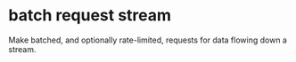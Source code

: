 # batch request stream
Make batched, and optionally rate-limited, requests for data flowing down a stream.
